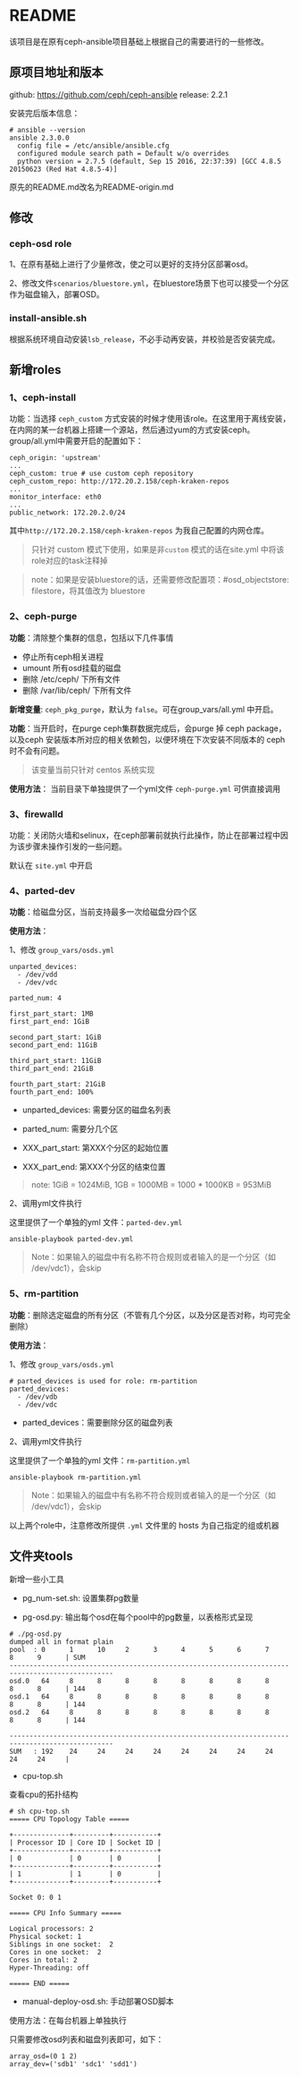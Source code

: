 # README

该项目是在原有ceph-ansible项目基础上根据自己的需要进行的一些修改。

## 原项目地址和版本

github: https://github.com/ceph/ceph-ansible
release: 2.2.1

安装完后版本信息：
```
# ansible --version
ansible 2.3.0.0
  config file = /etc/ansible/ansible.cfg
  configured module search path = Default w/o overrides
  python version = 2.7.5 (default, Sep 15 2016, 22:37:39) [GCC 4.8.5 20150623 (Red Hat 4.8.5-4)]
```
原先的README.md改名为README-origin.md

## 修改
### ceph-osd role

1、在原有基础上进行了少量修改，使之可以更好的支持分区部署osd。

2、修改文件`scenarios/bluestore.yml`，在bluestore场景下也可以接受一个分区作为磁盘输入，部署OSD。

### install-ansible.sh

根据系统环境自动安装`lsb_release`，不必手动再安装，并校验是否安装完成。


## 新增roles
### 1、ceph-install

功能：当选择 `ceph_custom` 方式安装的时候才使用该role。在这里用于离线安装，在内网的某一台机器上搭建一个源站，然后通过yum的方式安装ceph。group/all.yml中需要开启的配置如下：
```
ceph_origin: 'upstream'
...
ceph_custom: true # use custom ceph repository
ceph_custom_repo: http://172.20.2.158/ceph-kraken-repos
...
monitor_interface: eth0
...
public_network: 172.20.2.0/24

```
其中`http://172.20.2.158/ceph-kraken-repos` 为我自己配置的内网仓库。

>只针对 custom 模式下使用，如果是非`custom` 模式的话在site.yml 中将该role对应的task注释掉

>note：如果是安装bluestore的话，还需要修改配置项：#osd_objectstore: filestore，将其值改为 bluestore

### 2、ceph-purge

**功能**：清除整个集群的信息，包括以下几件事情

- 停止所有ceph相关进程
- umount 所有osd挂载的磁盘
- 删除 /etc/ceph/ 下所有文件
- 删除 /var/lib/ceph/ 下所有文件

**新增变量**: `ceph_pkg_purge`，默认为 `false`。可在group_vars/all.yml 中开启。

**功能**：当开启时，在purge ceph集群数据完成后，会purge 掉 ceph package，以及ceph 安装版本所对应的相关依赖包，以便环境在下次安装不同版本的 ceph 时不会有问题。

>该变量当前只针对 centos 系统实现

**使用方法**：
当前目录下单独提供了一个yml文件 `ceph-purge.yml` 可供直接调用

### 3、firewalld

功能：关闭防火墙和selinux，在ceph部署前就执行此操作，防止在部署过程中因为该步骤未操作引发的一些问题。

默认在 `site.yml` 中开启

### 4、parted-dev

**功能**：给磁盘分区，当前支持最多一次给磁盘分四个区

**使用方法**：

1、修改 `group_vars/osds.yml` 

```
unparted_devices:
  - /dev/vdd
  - /dev/vdc

parted_num: 4

first_part_start: 1MB
first_part_end: 1GiB

second_part_start: 1GiB
second_part_end: 11GiB

third_part_start: 11GiB
third_part_end: 21GiB

fourth_part_start: 21GiB
fourth_part_end: 100%
```

- unparted_devices: 需要分区的磁盘名列表

- parted_num: 需要分几个区

- XXX_part_start: 第XXX个分区的起始位置

- XXX_part_end: 第XXX个分区的结束位置

> note: 1GiB = 1024MiB, 1GB = 1000MB = 1000 * 1000KB = 953MiB

2、调用yml文件执行

这里提供了一个单独的yml 文件：`parted-dev.yml`

```
ansible-playbook parted-dev.yml
```

>Note：如果输入的磁盘中有名称不符合规则或者输入的是一个分区（如 /dev/vdc1），会skip

### 5、rm-partition

**功能**：删除选定磁盘的所有分区（不管有几个分区，以及分区是否对称，均可完全删除）

**使用方法**：

1、修改 `group_vars/osds.yml` 

```
# parted_devices is used for role: rm-partition
parted_devices:
  - /dev/vdb
  - /dev/vdc
```

- parted_devices：需要删除分区的磁盘列表

2、调用yml文件执行

这里提供了一个单独的yml 文件：`rm-partition.yml`

```
ansible-playbook rm-partition.yml
```

> Note：如果输入的磁盘中有名称不符合规则或者输入的是一个分区（如 /dev/vdc1），会skip

以上两个role中，注意修改所提供 `.yml` 文件里的 hosts 为自己指定的组或机器

## 文件夹tools

新增一些小工具

- pg_num-set.sh: 设置集群pg数量

- pg-osd.py: 输出每个osd在每个pool中的pg数量，以表格形式呈现

```
# ./pg-osd.py
dumped all in format plain
pool  : 0      1      10     2      3      4      5      6      7      8      9      | SUM
------------------------------------------------------------------------------------------------
osd.0   64     8      8      8      8      8      8      8      8      8      8      | 144
osd.1   64     8      8      8      8      8      8      8      8      8      8      | 144
osd.2   64     8      8      8      8      8      8      8      8      8      8      | 144

------------------------------------------------------------------------------------------------
SUM   : 192    24     24     24     24     24     24     24     24     24     24     |
```

- cpu-top.sh

查看cpu的拓扑结构

```
# sh cpu-top.sh
===== CPU Topology Table =====

+--------------+---------+-----------+
| Processor ID | Core ID | Socket ID |
+--------------+---------+-----------+
| 0            | 0       | 0         |
+--------------+---------+-----------+
| 1            | 1       | 0         |
+--------------+---------+-----------+

Socket 0: 0 1

===== CPU Info Summary =====

Logical processors: 2
Physical socket: 1
Siblings in one socket:  2
Cores in one socket:  2
Cores in total: 2
Hyper-Threading: off

===== END =====
```

- manual-deploy-osd.sh: 手动部署OSD脚本

使用方法：在每台机器上单独执行

只需要修改osd列表和磁盘列表即可，如下：

```
array_osd=(0 1 2)
array_dev=('sdb1' 'sdc1' 'sdd1')
```
